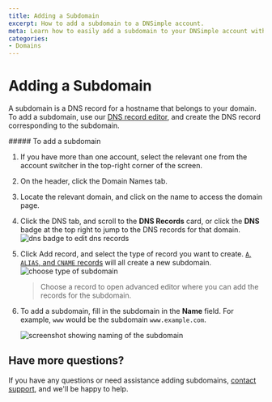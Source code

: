 ```yaml
---
title: Adding a Subdomain
excerpt: How to add a subdomain to a DNSimple account.
meta: Learn how to easily add a subdomain to your DNSimple account with our step-by-step guide, ensuring seamless management of your domain and online presence.
categories:
- Domains
---
```


# Adding a Subdomain

A subdomain is a DNS record for a hostname that belongs to your domain. To add a subdomain, use our [DNS record editor](/articles/record-editor/), and create the DNS record corresponding to the subdomain.

<div class="section-steps" markdown="1">
##### To add a subdomain

1. If you have more than one account, select the relevant one from the account switcher in the top-right corner of the screen.
1. On the header, click the <label>Domain Names</label> tab.
1. Locate the relevant domain, and click on the name to access the domain page.
1. Click the <label>DNS</label> tab, and scroll to the **DNS Records** card, or click the **DNS** badge at the top right to jump to the DNS records for that domain.
  ![dns badge to edit dns records](/files/dns-badge.png)

1. Click <label>Add record</label>, and select the type of record you want to create. [`A`, `ALIAS`, and `CNAME` records](/articles/differences-between-a-cname-alias-url/) will all create a new subdomain.
   ![choose type of subdomain](/files/subdomain-choose-type.png)

    > Choose a record to open advanced editor where you can add the records for the subdomain.

1. To add a subdomain, fill in the subdomain in the **Name** field. For example, `www` would be the subdomain `www.example.com`.

   ![screenshot showing naming of the subdomain](/files/naming-subdomain.png)

</div>

## Have more questions?

If you have any questions or need assistance adding subdomains, [contact support](https://dnsimple.com/feedback), and we'll be happy to help.
